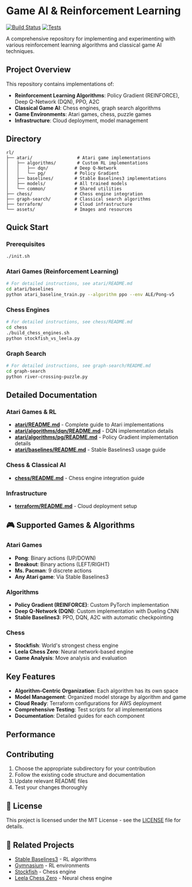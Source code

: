 # Game AI & Reinforcement Learning

[![Build Status](https://github.com/shehabyasser/rl/actions/workflows/test.yml/badge.svg)](https://github.com/shehabyasser/rl/actions/workflows/test.yml)
[![Tests](https://github.com/shehabyasser/rl/actions/workflows/test.yml/badge.svg?event=push)](https://github.com/shehabyasser/rl/actions/workflows/test.yml)


A comprehensive repository for implementing and experimenting with various reinforcement learning algorithms and classical game AI techniques.

## Project Overview

This repository contains implementations of:
- **Reinforcement Learning Algorithms**: Policy Gradient (REINFORCE), Deep Q-Network (DQN), PPO, A2C
- **Classical Game AI**: Chess engines, graph search algorithms
- **Game Environments**: Atari games, chess, puzzle games
- **Infrastructure**: Cloud deployment, model management

## Directory

```
rl/
├── atari/                 # Atari game implementations
│   ├── algorithms/        # Custom RL implementations
│   │   ├── dqn/          # Deep Q-Network
│   │   └── pg/           # Policy Gradient
│   ├── baselines/        # Stable Baselines3 implementations
│   ├── models/           # All trained models
│   └── common/           # Shared utilities
├── chess/                # Chess engine integration
├── graph-search/         # Classical search algorithms
├── terraform/            # Cloud infrastructure
└── assets/               # Images and resources
```

## Quick Start

### Prerequisites
```bash
./init.sh
```

### Atari Games (Reinforcement Learning)
```bash
# For detailed instructions, see atari/README.md
cd atari/baselines
python atari_baseline_train.py --algorithm ppo --env ALE/Pong-v5
```

### Chess Engines
```bash
# For detailed instructions, see chess/README.md
cd chess
./build_chess_engines.sh
python stockfish_vs_leela.py
```

### Graph Search
```bash
# For detailed instructions, see graph-search/README.md
cd graph-search
python river-crossing-puzzle.py
```

## Detailed Documentation

### Atari Games & RL
- **[atari/README.md](atari/README.md)** - Complete guide to Atari implementations
- **[atari/algorithms/dqn/README.md](atari/algorithms/dqn/README.md)** - DQN implementation details
- **[atari/algorithms/pg/README.md](atari/algorithms/pg/README.md)** - Policy Gradient implementation details
- **[atari/baselines/README.md](atari/baselines/README.md)** - Stable Baselines3 usage guide

### Chess & Classical AI
- **[chess/README.md](chess/README.md)** - Chess engine integration guide

### Infrastructure
- **[terraform/README.md](terraform/README.md)** - Cloud deployment setup

## 🎮 Supported Games & Algorithms

### Atari Games
- **Pong**: Binary actions (UP/DOWN)
- **Breakout**: Binary actions (LEFT/RIGHT)
- **Ms. Pacman**: 9 discrete actions
- **Any Atari game**: Via Stable Baselines3

### Algorithms
- **Policy Gradient (REINFORCE)**: Custom PyTorch implementation
- **Deep Q-Network (DQN)**: Custom implementation with Dueling CNN
- **Stable Baselines3**: PPO, DQN, A2C with automatic checkpointing

### Chess
- **Stockfish**: World's strongest chess engine
- **Leela Chess Zero**: Neural network-based engine
- **Game Analysis**: Move analysis and evaluation

## Key Features

- **Algorithm-Centric Organization**: Each algorithm has its own space
- **Model Management**: Organized model storage by algorithm and game
- **Cloud Ready**: Terraform configurations for AWS deployment
- **Comprehensive Testing**: Test scripts for all implementations
- **Documentation**: Detailed guides for each component

## Performance

## Contributing

1. Choose the appropriate subdirectory for your contribution
2. Follow the existing code structure and documentation
3. Update relevant README files
4. Test your changes thoroughly

## 📄 License

This project is licensed under the MIT License - see the [LICENSE](LICENSE) file for details.

## 🔗 Related Projects

- [Stable Baselines3](https://stable-baselines3.readthedocs.io/) - RL algorithms
- [Gymnasium](https://gymnasium.farama.org/) - RL environments
- [Stockfish](https://stockfishchess.org/) - Chess engine
- [Leela Chess Zero](https://lczero.org/) - Neural chess engine
